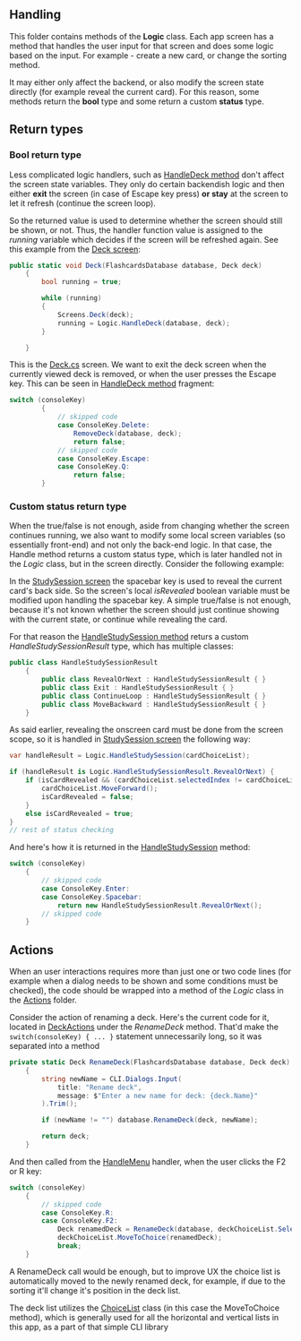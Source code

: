 ## Handling #
This folder contains methods of the **Logic** class. Each app screen has a method that handles the user input for that screen and does some logic based on the input. For example - create a new card, or change the sorting method.

It may either only affect the backend, or also modify the screen state directly (for example reveal the current card). For this reason, some methods return the **bool** type and some return a custom **status** type.

## Return types ##

### Bool return type ###
Less complicated logic handlers, such as [HandleDeck method](Deck.cs) don't affect the screen state variables. They only do certain backendish logic and then either **exit** the screen (in case of Escape key press) **or stay** at the screen to let it refresh (continue the screen loop).

So the returned value is used to determine whether the screen should still be shown, or not. Thus, the handler function value is assigned to the _running_ variable which decides if the screen will be refreshed again. See this example from the [Deck screen](../screens/Deck.cs):
```cs
public static void Deck(FlashcardsDatabase database, Deck deck)
    {
        bool running = true;

        while (running)
        {
            Screens.Deck(deck);
            running = Logic.HandleDeck(database, deck);
        }

    }
```
This is the [Deck.cs](../screens/Deck.cs) screen. We want to exit the deck screen when the currently viewed deck is removed, or when the user presses the Escape key. This can be seen in [HandleDeck method](Deck.cs) fragment:
```cs
switch (consoleKey)
        {
            // skipped code
            case ConsoleKey.Delete:
                RemoveDeck(database, deck);
                return false;
            // skipped code
            case ConsoleKey.Escape:
            case ConsoleKey.Q:
                return false;
        }
```

### Custom status return type ###
When the true/false is not enough, aside from changing whether the screen continues running, we also want to modify some local screen variables (so essentially front-end) and not only the back-end logic.
In that case, the Handle method returns a custom status type, which is later handled not in the *Logic* class, but in the screen directly. Consider the following example:

In the [StudySession screen](../screens/StudySession.cs) the spacebar key is used to reveal the current card's back side. So the screen's local *isRevealed* boolean variable must be modified upon handling the spacebar key. A simple true/false is not enough, because it's not known whether the screen should just continue showing with the current state, or continue while revealing the card.

For that reason the [HandleStudySession method](StudySession.cs) returs a custom *HandleStudySessionResult* type, which has multiple classes:
```cs
public class HandleStudySessionResult
    {
        public class RevealOrNext : HandleStudySessionResult { }
        public class Exit : HandleStudySessionResult { }
        public class ContinueLoop : HandleStudySessionResult { }
        public class MoveBackward : HandleStudySessionResult { }
    }
```


As said earlier, revealing the onscreen card must be done from the screen scope, so it is handled in [StudySession screen](../screens/StudySession.cs) the following way:
```cs
var handleResult = Logic.HandleStudySession(cardChoiceList);

if (handleResult is Logic.HandleStudySessionResult.RevealOrNext) {
    if (isCardRevealed && (cardChoiceList.selectedIndex != cardChoiceList.MaxIndex)) {
        cardChoiceList.MoveForward();
        isCardRevealed = false;
    }
    else isCardRevealed = true;
}
// rest of status checking
```

And here's how it is returned in the [HandleStudySession](StudySession.cs) method:
```cs
switch (consoleKey)
    {
        // skipped code
        case ConsoleKey.Enter:
        case ConsoleKey.Spacebar:
            return new HandleStudySessionResult.RevealOrNext();
        // skipped code
    }
```

## Actions ##
When an user interactions requires more than just one or two code lines (for example when a dialog needs to be shown and some conditions must be checked), the code should be wrapped into a method of the *Logic* class in the [Actions](../actions/) folder.

Consider the action of renaming a deck. Here's the current code for it, located in [DeckActions](../actions/DeckActions.cs) under the *RenameDeck* method. That'd make the `switch(consoleKey) { ... }` statement unnecessarily long, so it was separated into a method
```cs
private static Deck RenameDeck(FlashcardsDatabase database, Deck deck)
    {
        string newName = CLI.Dialogs.Input(
            title: "Rename deck",
            message: $"Enter a new name for deck: {deck.Name}"
        ).Trim();

        if (newName != "") database.RenameDeck(deck, newName);

        return deck;
    }
```

And then called from the [HandleMenu](Menu.cs) handler, when the user clicks the F2 or R key:
```cs
switch (consoleKey)
    {
        // skipped code
        case ConsoleKey.R:
        case ConsoleKey.F2:
            Deck renamedDeck = RenameDeck(database, deckChoiceList.SelectedItem);
            deckChoiceList.MoveToChoice(renamedDeck);
            break;
    }
```
A RenameDeck call would be enough, but to improve UX the choice list is automatically moved to the newly renamed deck, for example, if due to the sorting it'll change it's position in the deck list.

The deck list utilizes the [ChoiceList](../../CLI/Choicelist.cs) class (in this case the MoveToChoice method), which is generally used for all the horizontal and vertical lists in this app, as a part of that simple CLI library